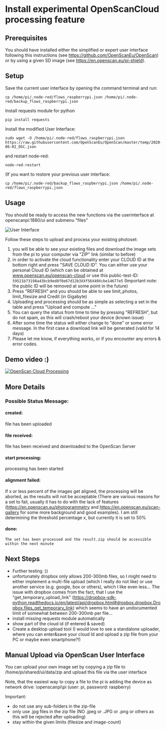 # Install experimental OpenScanCloud processing feature

##  Prerequisites

You should have installed either the simplified or expert user interface following this instructions (see https://github.com/OpenScanEu/OpenScan) or by using a given SD image (see https://en.openscan.eu/pi-shield).

## Setup

Save the current user interface by opening the command terminal and run:
```
cp /home/pi/.node-red/flows_raspberrypi.json /home/pi/.node-red/backup_flows_raspberrypi.json
```

Install requests module for python
```
pip install requests
```


Install the modified User Interface:
```
sudo wget -O /home/pi/.node-red/flows_raspberrypi.json https://raw.githubusercontent.com/OpenScanEu/OpenScan/master/temp/2020-06-02_OSC.json
```
  
and restart node-red:
```
node-red-restart
```

(If you want to restore your previous user interface:
```
cp /home/pi/.node-red/backup_flows_raspberrypi.json /home/pi/.node-red/flows_raspberrypi.json
```

## Usage

You should be ready to access the new functions via the userinterface at openscanpi:1880/ui and submenu "files"

![User Interface](https://i.imgur.com/LKgPVJb.png)

Follow these steps to upload and process your existing photoset:
1.	you will be able to see your existing files and download the image sets from the pi to your computer via "ZIP" link (similar to before)
2.	in order to activate the cloud functionality enter your CLOUD ID at the bottom right and press "SAVE CLOUD ID". You can either use your personal Cloud ID (which can be obtained at www.openscan.eu/openscan-cloud or use this public-test-ID: ```59521b73198a43bcb9ed8f8e67d12b3XXf56X49Xcbe14677e5```
(Important note: the public ID will be removed at some point in the future)
3.	Press "REFRESH" and you should be able to see limit_photos, limit_filesize and Credit (in Gigabyte)
4.	Uploading and processing should be as simple as selecting a set in the table and press "Upload and compute …"
5.	You can query the status from time to time by pressing "REFRESH", but do not spam, as this will crash/reboot your device (known issue)
6.  After some time the status will either change to "done" or some error message. In the first case a download link will be generated (valid for 14 days)
7.	Please let me know, if everything works, or if you encounter any errors & error codes.

## Demo video :)

[![OpenScan Cloud Processing](https://i.imgur.com/3m1JBVL.png)](https://youtu.be/EhvFq-OYa1g "OpenScan Cloud Processing")

## More Details

### Possible Status Message:

#### created:
  file has been uploaded

#### file received:
  file has been received and downloaded to the OpenScan Server

#### start processing:
  processing has been started

#### alignment failed:
  If x or less percent of the images get aligned, the processing will be aborted, as the results will not be acceptable (There are various reasons for a set to fail, usually      it has to do with the lack of features (https://en.openscan.eu/photogrammetry and https://en.openscan.eu/scan-gallery for some more background and good examples). I am still   determining the threshold percentage x, but currently it is set to 50%

#### done:
    The set has been processed and the result.zip should be accessible within the next minute

## Next Steps

* Further testing :))
* unfortunately dropbox only allows 200-300mb files, so I might need to either implement a multi-file upload (which I really do not like) or use another service (e.g. google, box or others), which I like even less... The issue with dropbox comes from the fact, that I use the "get_temporary_upload_link" (https://dropbox-sdk-python.readthedocs.io/en/latest/api/dropbox.html#dropbox.dropbox.Dropbox.files_get_temporary_link) which seems to have an undocumented limit of somewhat between 200-300mb per file...
* install missing requests module automatically
* show part of the cloud id (if entered & saved)
* Create a desktop upload tool (I would love to see a standalone uploader, where you can enter&save your cloud Id and upload a zip file from your PC or maybe even smartphone?!)

## Manual Upload via OpenScan User Interface

You can upload your own image set by copying a zip file to /home/pi/shared/ui/data/zip and upload this file via the user interface

Note, that the easiest way to copy a file to the pi is adding the device as network drive: \\openscanpi\pi (user: pi, password: raspberry)

Important:
* do not use any sub-folders in the zip-file
* only use .jpg files in the zip file (NO .jpeg or .JPG or .png or others as this will be rejected after uploading)
* stay within the given limits (filesize and image-count)
